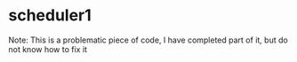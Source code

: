 # scheduler1
Note: This is a problematic piece of code, I have completed part of it, but do not know how to fix it
